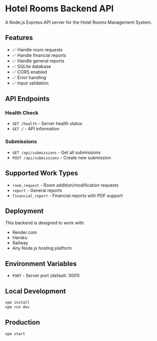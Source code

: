 # Hotel Rooms Backend API

A Node.js Express API server for the Hotel Rooms Management System.

## Features

- ✅ Handle room requests
- ✅ Handle financial reports  
- ✅ Handle general reports
- ✅ SQLite database
- ✅ CORS enabled
- ✅ Error handling
- ✅ Input validation

## API Endpoints

### Health Check
- `GET /health` - Server health status
- `GET /` - API information

### Submissions
- `GET /api/submissions` - Get all submissions
- `POST /api/submissions` - Create new submission

## Supported Work Types

- `room_request` - Room addition/modification requests
- `report` - General reports
- `financial_report` - Financial reports with PDF support

## Deployment

This backend is designed to work with:
- Render.com
- Heroku  
- Railway
- Any Node.js hosting platform

## Environment Variables

- `PORT` - Server port (default: 3001)

## Local Development

```bash
npm install
npm run dev
```

## Production

```bash
npm start
```
